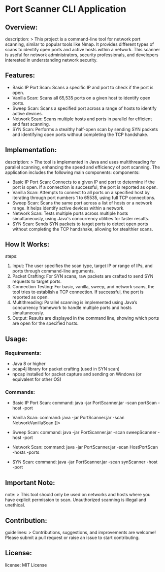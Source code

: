 # Port Scanner CLI Application

## Overview:
description: >
This project is a command-line tool for network port scanning, similar to popular tools like Nmap. It provides different types of scans to identify open ports and active hosts within a network. This scanner is useful for network administrators, security professionals, and developers interested in understanding network security.

## Features:
- Basic IP Port Scan: Scans a specific IP and port to check if the port is open.
- Vanilla Scan: Scans all 65,535 ports on a given host to identify open ports.
- Sweep Scan: Scans a specified port across a range of hosts to identify active devices.
- Network Scan: Scans multiple hosts and ports in parallel for efficient and fast scanning.
- SYN Scan: Performs a stealthy half-open scan by sending SYN packets and identifying open ports without completing the TCP handshake.

## Implementation:
description: >
The tool is implemented in Java and uses multithreading for parallel scanning, enhancing the speed and efficiency of port scanning. The application includes the following main components:
components:
- Basic IP Port Scan: Connects to a given IP and port to determine if the port is open. If a connection is successful, the port is reported as open.
- Vanilla Scan: Attempts to connect to all ports on a specified host by iterating through port numbers 1 to 65535, using full TCP connections.
- Sweep Scan: Scans the same port across a list of hosts or a network range. It helps identify active devices within a network.
- Network Scan: Tests multiple ports across multiple hosts simultaneously, using Java's concurrency utilities for faster results.
- SYN Scan: Sends SYN packets to target ports to detect open ports without completing the TCP handshake, allowing for stealthier scans.

## How It Works:
steps:
1. Input: The user specifies the scan type, target IP or range of IPs, and ports through command-line arguments.
2. Packet Crafting: For SYN scans, raw packets are crafted to send SYN requests to target ports.
3. Connection Testing: For basic, vanilla, sweep, and network scans, the tool tries to establish a TCP connection. If successful, the port is reported as open.
4. Multithreading: Parallel scanning is implemented using Java’s concurrency framework to handle multiple ports and hosts simultaneously.
5. Output: Results are displayed in the command line, showing which ports are open for the specified hosts.

## Usage:

### Requirements:
- Java 8 or higher
- pcap4j library for packet crafting (used in SYN scan)
- npcap installed for packet capture and sending on Windows (or equivalent for other OS)

### Commands:
- Basic IP Port Scan:
  command: java -jar PortScanner.jar -scan portScan -host <IP> -port <port>

- Vanilla Scan:
  command:
java -jar PortScanner.jar -scan NetworkVanillaScan <networkPrefix> <startIP> <endIP> [<ports>]>

- Sweep Scan:
  command: java -jar PortScanner.jar -scan sweepScanner -host <IP range> -port <port>

- Network Scan:
  command: java -jar PortScanner.jar -scan HostPortScan -hosts <IP list> -ports <port range>

- SYN Scan:
  command: java -jar PortScanner.jar -scan synScanner -host <IP> -port <port>

## Important Note:
note: >
This tool should only be used on networks and hosts where you have explicit permission to scan. Unauthorized scanning is illegal and unethical.

## Contribution:
guidelines: >
Contributions, suggestions, and improvements are welcome! Please submit a pull request or raise an issue to start contributing.

## License:
license: MIT License
